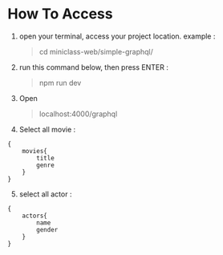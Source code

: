 # How To Access

1. open your terminal, access your project location. example :
   > cd miniclass-web/simple-graphql/
2. run this command below, then press ENTER :
   > npm run dev
3. Open
   > localhost:4000/graphql
4. Select all movie :

```
{
    movies{
        title
        genre
    }
}
```

5. select all actor :

```
{
    actors{
        name
        gender
    }
}
```
